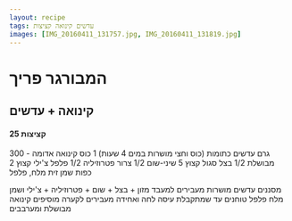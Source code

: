 ```yaml
---
layout: recipe
tags: עדשים קינואה קציצות
images: [IMG_20160411_131757.jpg, IMG_20160411_131819.jpg]
---
```


# המבורגר פריך
## קינואה + עדשים
#### 25 קציצות

300 גרם עדשים כתומות (כוס וחצי מושרות במים 4 שעות)
1 כוס קינואה אדומה - מבושלת
1/2 בצל סגול קצוץ
5 שיני-שום
1/2 צרור פטרוזיליה
1/2 פלפל צ'ילי קצוץ
2 כפות שמן זית
מלח, פלפל

מסננים עדשים מושרות
מעבירים למעבד מזון + בצל + שום + פטרוזיליה + צ'ילי ושמן
מלח פלפל
טוחנים עד שמתקבלת עיסה לחה ואחידה
מעבירים לקערה
מוסיפים קינואה מבושלת ומערבבים

